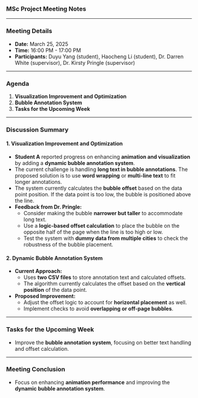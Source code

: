 ### MSc Project Meeting Notes  

---

### Meeting Details  
- **Date:** March 25, 2025  
- **Time:** 16:00 PM - 17:00 PM  
- **Participants:** Duyu Yang (student), Haocheng Li (student), Dr. Darren White (supervisor), Dr. Kirsty Pringle (supervisor)    

---

### Agenda  
1. **Visualization Improvement and Optimization**  
2. **Bubble Annotation System**  
3. **Tasks for the Upcoming Week**  

---

### Discussion Summary  

#### 1. **Visualization Improvement and Optimization**  
- **Student A** reported progress on enhancing **animation and visualization** by adding a **dynamic bubble annotation system**.  
- The current challenge is handling **long text in bubble annotations**. The proposed solution is to use **word wrapping** or **multi-line text** to fit longer annotations.  
- The system currently calculates the **bubble offset** based on the data point position. If the data point is too low, the bubble is positioned above the line.  
- **Feedback from Dr. Pringle:**  
  - Consider making the bubble **narrower but taller** to accommodate long text.  
  - Use a **logic-based offset calculation** to place the bubble on the opposite half of the page when the line is too high or low.  
  - Test the system with **dummy data from multiple cities** to check the robustness of the bubble placement.  

#### 2. **Dynamic Bubble Annotation System**  
- **Current Approach:**  
  - Uses **two CSV files** to store annotation text and calculated offsets.  
  - The algorithm currently calculates the offset based on the **vertical position** of the data point.  
- **Proposed Improvement:**  
  - Adjust the offset logic to account for **horizontal placement** as well.  
  - Implement checks to avoid **overlapping or off-page bubbles**.  



---

### Tasks for the Upcoming Week  
  - Improve the **bubble annotation system**, focusing on better text handling and offset calculation.  


---

### Meeting Conclusion  
- Focus on enhancing **animation performance** and improving the **dynamic bubble annotation system**.  

